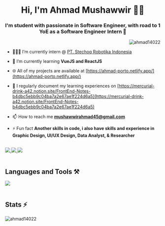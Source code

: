 <h1 align="center">Hi, I'm Ahmad Mushawwir 👋🏻</h1>
<h3 align="center">I'm student with passionate in Software Engineer, with road to 1 YoE as a Software Engineer Intern 🚀</h3>

<p align="right"> <img src="https://komarev.com/ghpvc/?username=ahmad14022&label=Profile%20views&color=0e75b6&style=flat" alt="ahmad14022" /> </p>

- 🧑🏻‍💻 I’m currently intern @ [PT. Stechoq Robotika Indonesia](https://stechoq.com/)

- 🌱 I’m currently learning **VueJS and ReactJS**

- 🌐 All of my projects are available at [https://ahmad-porto.netlify.app/](https://ahmad-porto.netlify.app/)

- 📝 I regularly document my learning experiences on [https://mercurial-drink-a42.notion.site/FrontEnd-Notes-b4dbc5ebb9c04ba7a2e67ae1f224d6a5](https://mercurial-drink-a42.notion.site/FrontEnd-Notes-b4dbc5ebb9c04ba7a2e67ae1f224d6a5)

- 📫 How to reach me **mushawwirahmad45@gmail.com**

- ⚡ Fun fact **Another skills in code, i also have skills and experience in Graphic Design, UI/UX Design, Data Analyst, & Researcher**
</br>
<div align="left"> 
  <a href="mushawwirahmad45@gmail.com">
    <img src="https://img.shields.io/badge/Gmail-333333?style=for-the-badge&logo=gmail&logoColor=red" />
  </a>
  <a href="https://www.linkedin.com/in/ahmadmushawwir" target="_blank">
    <img src="https://img.shields.io/badge/LinkedIn-0077B5?style=for-the-badge&logo=linkedin&logoColor=white" target="_blank" />
  </a>
  <a href="https://ahmad-porto.netlify.app" target="_blank">
     <img src="https://img.shields.io/badge/Portfolio-FF5722?style=for-the-badge&logo=todoist&logoColor=white" target="_blank" /> <!-- sqlite, safari, google-chrome are other good icon options -->
  </a>
</div>
</br>
<h2 align="left">Languages and Tools ⚒️</h2>
<div align="left">
    <img src="https://skillicons.dev/icons?i=vuejs,bootstrap,html,css,vscode,github,figma,sass,git,react,nodejs,python,javascript,express,mongodb,c,java,mysql,kotlin,docker,gitlab,postman" />
    <br>
</div>
<br>
<h2 align="left">Stats ⚡</h2>
<p><img align="center" src="https://github-readme-stats.vercel.app/api/top-langs/?username=ahmad14022&hide=HTML&langs_count=8&layout=compact&theme=react&border_radius=10&size_weight=0.5&count_weight=0.5&exclude_repo=github-readme-stats" alt="ahmad14022" /></p>


